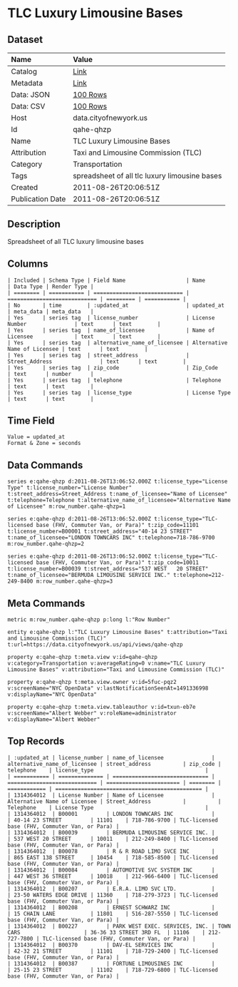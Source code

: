 # TLC Luxury Limousine Bases

## Dataset

| Name | Value |
| :--- | :---- |
| Catalog | [Link](https://catalog.data.gov/dataset/tlc-luxury-limousine-bases-45f9c) |
| Metadata | [Link](https://data.cityofnewyork.us/api/views/qahe-qhzp) |
| Data: JSON | [100 Rows](https://data.cityofnewyork.us/api/views/qahe-qhzp/rows.json?max_rows=100) |
| Data: CSV | [100 Rows](https://data.cityofnewyork.us/api/views/qahe-qhzp/rows.csv?max_rows=100) |
| Host | data.cityofnewyork.us |
| Id | qahe-qhzp |
| Name | TLC Luxury Limousine Bases |
| Attribution | Taxi and Limousine Commission (TLC) |
| Category | Transportation |
| Tags | spreadsheet of all tlc luxury limousine bases |
| Created | 2011-08-26T20:06:51Z |
| Publication Date | 2011-08-26T20:06:51Z |

## Description

Spreadsheet of all TLC luxury limousine bases

## Columns

```ls
| Included | Schema Type | Field Name                   | Name                         | Data Type | Render Type |
| ======== | =========== | ============================ | ============================ | ========= | =========== |
| No       | time        | :updated_at                  | updated_at                   | meta_data | meta_data   |
| Yes      | series tag  | license_number               | License Number               | text      | text        |
| Yes      | series tag  | name_of_licensee             | Name of Licensee             | text      | text        |
| Yes      | series tag  | alternative_name_of_licensee | Alternative Name of Licensee | text      | text        |
| Yes      | series tag  | street_address               | Street_Address               | text      | text        |
| Yes      | series tag  | zip_code                     | Zip_Code                     | text      | number      |
| Yes      | series tag  | telephone                    | Telephone                    | text      | text        |
| Yes      | series tag  | license_type                 | License Type                 | text      | text        |
```

## Time Field

```ls
Value = updated_at
Format & Zone = seconds
```

## Data Commands

```ls
series e:qahe-qhzp d:2011-08-26T13:06:52.000Z t:license_type="License Type" t:license_number="License Number" t:street_address=Street_Address t:name_of_licensee="Name of Licensee" t:telephone=Telephone t:alternative_name_of_licensee="Alternative Name of Licensee" m:row_number.qahe-qhzp=1

series e:qahe-qhzp d:2011-08-26T13:06:52.000Z t:license_type="TLC-licensed base (FHV, Commuter Van, or Para)" t:zip_code=11101 t:license_number=B00001 t:street_address="40-14 23 STREET" t:name_of_licensee="LONDON TOWNCARS INC" t:telephone=718-786-9700 m:row_number.qahe-qhzp=2

series e:qahe-qhzp d:2011-08-26T13:06:52.000Z t:license_type="TLC-licensed base (FHV, Commuter Van, or Para)" t:zip_code=10011 t:license_number=B00039 t:street_address="537 WEST   20 STREET" t:name_of_licensee="BERMUDA LIMOUSINE SERVICE INC." t:telephone=212-249-8400 m:row_number.qahe-qhzp=3
```

## Meta Commands

```ls
metric m:row_number.qahe-qhzp p:long l:"Row Number"

entity e:qahe-qhzp l:"TLC Luxury Limousine Bases" t:attribution="Taxi and Limousine Commission (TLC)" t:url=https://data.cityofnewyork.us/api/views/qahe-qhzp

property e:qahe-qhzp t:meta.view v:id=qahe-qhzp v:category=Transportation v:averageRating=0 v:name="TLC Luxury Limousine Bases" v:attribution="Taxi and Limousine Commission (TLC)"

property e:qahe-qhzp t:meta.view.owner v:id=5fuc-pqz2 v:screenName="NYC OpenData" v:lastNotificationSeenAt=1491336998 v:displayName="NYC OpenData"

property e:qahe-qhzp t:meta.view.tableauthor v:id=txun-eb7e v:screenName="Albert Webber" v:roleName=administrator v:displayName="Albert Webber"
```

## Top Records

```ls
| :updated_at | license_number | name_of_licensee               | alternative_name_of_licensee | street_address          | zip_code | telephone    | license_type                                   | 
| =========== | ============== | ============================== | ============================ | ======================= | ======== | ============ | ============================================== | 
| 1314364012  | License Number | Name of Licensee               | Alternative Name of Licensee | Street_Address          |          | Telephone    | License Type                                   | 
| 1314364012  | B00001         | LONDON TOWNCARS INC            |                              | 40-14 23 STREET         | 11101    | 718-786-9700 | TLC-licensed base (FHV, Commuter Van, or Para) | 
| 1314364012  | B00039         | BERMUDA LIMOUSINE SERVICE INC. |                              | 537 WEST 20 STREET      | 10011    | 212-249-8400 | TLC-licensed base (FHV, Commuter Van, or Para) | 
| 1314364012  | B00078         | R & R ROAD LIMO SVCE INC       |                              | 865 EAST 138 STREET     | 10454    | 718-585-8500 | TLC-licensed base (FHV, Commuter Van, or Para) | 
| 1314364012  | B00084         | AUTOMOTIVE SVC SYSTEM INC      |                              | 447 WEST 36 STREET      | 10018    | 212-966-6400 | TLC-licensed base (FHV, Commuter Van, or Para) | 
| 1314364012  | B00207         | E.R.A. LIMO SVC LTD.           |                              | 23-50 WATERS EDGE DRIVE | 11360    | 718-279-3723 | TLC-licensed base (FHV, Commuter Van, or Para) | 
| 1314364012  | B00208         | ERNEST SCHWARZ INC             |                              | 15 CHAIN LANE           | 11801    | 516-287-5550 | TLC-licensed base (FHV, Commuter Van, or Para) | 
| 1314364012  | B00227         | PARK WEST EXEC. SERVICES, INC. | TOWN CARS                    | 36-36 33 STREET 3RD FL  | 11106    | 212-727-7800 | TLC-licensed base (FHV, Commuter Van, or Para) | 
| 1314364012  | B00370         | DAV-EL SERVICES INC            |                              | 42-32 21 STREET         | 11101    | 718-729-2400 | TLC-licensed base (FHV, Commuter Van, or Para) | 
| 1314364012  | B00387         | FORTUNE LIMOUSINES INC         |                              | 25-15 23 STREET         | 11102    | 718-729-6800 | TLC-licensed base (FHV, Commuter Van, or Para) | 
```